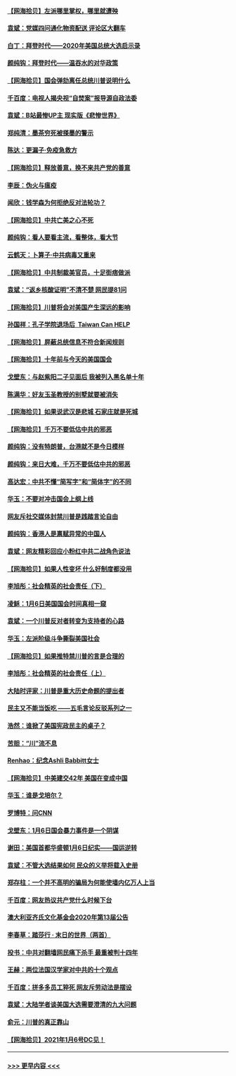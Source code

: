 #### [【网海拾贝】左派哪里掌权，哪里就遭殃](../pages/nsc993/n12715009.md?t=01272051) 
#### [袁斌：党媒四问通化物资配送 评论区大翻车](../pages/nsc993/n12714950.md?t=01272051) 
#### [白丁：拜登时代——2020年美国总统大选启示录](../pages/nsc993/n12714920.md?t=01272051) 
#### [颜纯钩：拜登时代——温吞水的对华政策](../pages/nsc993/n12713245.md?t=01272051) 
#### [【网海拾贝】国会弹劾离任总统川普说明什么](../pages/nsc993/n12712816.md?t=01272051) 
#### [千百度：电视人揭央视“自焚案”报导源自政法委](../pages/nsc993/n12709760.md?t=01272051) 
#### [袁斌：B站最惨UP主 现实版《悲惨世界》](../pages/nsc993/n12709686.md?t=01272051) 
#### [郑纯清：墨茶穷死被搽墨的警示](../pages/nsc993/n12709262.md?t=01272051) 
#### [陈达：更漏子·免疫急救方](../pages/nsc993/n12709244.md?t=01272051) 
#### [【网海拾贝】释放善意，换不来共产党的善意](../pages/nsc993/n12708361.md?t=01272051) 
#### [李辰：伪火与瘟疫](../pages/nsc993/n12707981.md?t=01272051) 
#### [闻欣：钱学森为何拒绝反对法轮功？](../pages/nsc993/n12707407.md?t=01272051) 
#### [【网海拾贝】中共亡美之心不死](../pages/nsc993/n12707621.md?t=01272051) 
#### [颜纯钩：看人要看主流，看整体，看大节](../pages/nsc993/n12707536.md?t=01272051) 
#### [云鹤天：卜算子‧中共病毒又重来](../pages/nsc993/n12707408.md?t=01272051) 
#### [【网海拾贝】中共制裁美官员，十足街痞做派](../pages/nsc993/n12705115.md?t=01272051) 
#### [袁斌：“返乡核酸证明”不清不楚 网民提81问](../pages/nsc993/n12704982.md?t=01272051) 
#### [【网海拾贝】川普将会对美国产生深远的影响](../pages/nsc993/n12703045.md?t=01272051) 
#### [孙国祥：孔子学院退场后  Taiwan Can HELP](../pages/nsc993/n12702430.md?t=01272051) 
#### [【网海拾贝】屏蔽总统信息不符合新闻规则](../pages/nsc993/n12699998.md?t=01272051) 
#### [【网海拾贝】十年前与今天的美国国会](../pages/nsc993/n12696993.md?t=01272051) 
#### [戈壁东：与赵紫阳二子见面后 我被列入黑名单十年](../pages/nsc993/n12696215.md?t=01272051) 
#### [陈满华：好友玉圣教授的别墅就要被消失](../pages/nsc993/n12695411.md?t=01272051) 
#### [【网海拾贝】如果说武汉是悲城 石家庄就是死城](../pages/nsc993/n12694589.md?t=01272051) 
#### [【网海拾贝】千万不要低估中共的邪恶](../pages/nsc993/n12692771.md?t=01272051) 
#### [颜纯钩：没有特朗普，台港就不是今日模样](../pages/nsc993/n12692678.md?t=01272051) 
#### [颜纯钩：来日大难，千万不要低估中共的邪恶](../pages/nsc993/n12692080.md?t=01272051) 
#### [高达宏：中共不懂“简写字”和“简体字”的不同](../pages/nsc993/n12692068.md?t=01272051) 
#### [华玉：不要对冲击国会上纲上线](../pages/nsc993/n12689948.md?t=01272051) 
#### [网友斥社交媒体封禁川普是践踏言论自由](../pages/nsc993/n12687482.md?t=01272051) 
#### [颜纯钩：香港人是禀赋异常的中国人](../pages/nsc993/n12685142.md?t=01272051) 
#### [袁斌：网友精彩回应小粉红中共二战角色说法](../pages/nsc993/n12684994.md?t=01272051) 
#### [【网海拾贝】如果人性变坏 什么好制度都没用](../pages/nsc993/n12683000.md?t=01272051) 
#### [李旭彤：社会精英的社会责任（下）](../pages/nsc993/n12680604.md?t=01272051) 
#### [凌稣：1月6日美国国会时间真相一窥](../pages/nsc993/n12682780.md?t=01272051) 
#### [袁斌：一个川普反对者转变为支持者的心路](../pages/nsc993/n12682700.md?t=01272051) 
#### [华玉：左派阶级斗争撕裂美国社会](../pages/nsc993/n12681226.md?t=01272051) 
#### [【网海拾贝】如果推特禁川普的言是合理的](../pages/nsc993/n12681232.md?t=01272051) 
#### [李旭彤：社会精英的社会责任（上）](../pages/nsc993/n12680501.md?t=01272051) 
#### [大陆时评家：川普是重大历史命题的提出者](../pages/nsc993/n12679904.md?t=01272051) 
#### [民主又不能当饭吃 ——五毛言论反驳系列之一](../pages/nsc993/n12679877.md?t=01272051) 
#### [浩然：谁掀了美国宪政民主的桌子？](../pages/nsc993/n12679850.md?t=01272051) 
#### [苦胆：“川”流不息](../pages/nsc993/n12678388.md?t=01272051) 
#### [Renhao：纪念Ashli Babbitt女士](../pages/nsc993/n12678359.md?t=01272051) 
#### [【网海拾贝】中美建交42年 美国在变成中国](../pages/nsc993/n12678324.md?t=01272051) 
#### [华玉：谁是戈培尔？](../pages/nsc993/n12677515.md?t=01272051) 
#### [罗博特：问CNN](../pages/nsc993/n12677172.md?t=01272051) 
#### [戈壁东：1月6日国会暴力事件是一个阴谋](../pages/nsc993/n12674639.md?t=01272051) 
#### [谢田：美国首都华盛顿1月6日纪实——国运逆转](../pages/nsc993/n12673190.md?t=01272051) 
#### [袁斌：不管大选结果如何 民众的义举将载入史册](../pages/nsc993/n12672787.md?t=01272051) 
#### [郑存柱：一个并不高明的骗局为何能使墙内亿万人上当](../pages/nsc993/n12671449.md?t=01272051) 
#### [千百度：网友热议共产党什么时候下台](../pages/nsc993/n12670442.md?t=01272051) 
#### [澳大利亚齐氏文化基金会2020年第13届公告](../pages/nsc993/n12670273.md?t=01272051) 
#### [李春草：踏莎行 · 末日的世界（两首）](../pages/nsc993/n12670253.md?t=01272051) 
#### [投书：中共对翻墙网民痛下杀手 最重被判十四年](../pages/nsc993/n12670190.md?t=01272051) 
#### [王赫：两位法国汉学家对中共的十个观点](../pages/nsc993/n12669593.md?t=01272051) 
#### [千百度：拼多多员工猝死 网友斥劳动法是摆设](../pages/nsc993/n12668081.md?t=01272051) 
#### [袁斌：大陆学者谈美国大选需要澄清的九大问题](../pages/nsc993/n12668023.md?t=01272051) 
#### [俞元：川普的真正靠山](../pages/nsc993/n12668000.md?t=01272051) 
#### [【网海拾贝】2021年1月6号DC见！](../pages/nsc993/n12664957.md?t=01272051) 

----
#### [ >>> 更早内容 <<< ](../indexes/nsc993-earlier.md)
